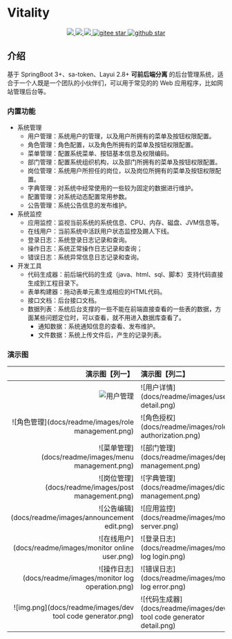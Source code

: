 # Vitality
<p align="center">	
	<a target="_blank" href="https://search.maven.org/search?q=g:%22com.github.mengweijin%22%20AND%20a:%22vitality-parent%22">
		<img src="https://img.shields.io/maven-central/v/com.github.mengweijin/vitality-parent" />
	</a>
	<a target="_blank" href="https://github.com/mengweijin/quickboot/blob/master/LICENSE">
		<img src="https://img.shields.io/badge/license-Apache2.0-blue.svg" />
	</a>
	<a target="_blank" href="https://www.oracle.com/technetwork/java/javase/downloads/index.html">
		<img src="https://img.shields.io/badge/JDK-17-green.svg" />
	</a>
	<a target="_blank" href="https://gitee.com/mengweijin/vitality/stargazers">
		<img src="https://gitee.com/mengweijin/vitality/badge/star.svg?theme=dark" alt='gitee star'/>
	</a>
	<a target="_blank" href='https://github.com/mengweijin/vitality'>
		<img src="https://img.shields.io/github/stars/mengweijin/vitality.svg?style=social" alt="github star"/>
	</a>
</p>

## 介绍
基于 SpringBoot 3+、sa-token、Layui 2.8+ **可前后端分离** 的后台管理系统，适合于一个人既是一个团队的小伙伴们，可以用于常见的的 Web 应用程序，比如网站管理后台等。

### 内置功能
- 系统管理
  - 用户管理：系统用户的管理，以及用户所拥有的菜单及按钮权限配置。
  - 角色管理：角色配置，以及角色所拥有的菜单及按钮权限配置。
  - 菜单管理：配置系统菜单、按钮基本信息及权限编码。
  - 部门管理：配置系统组织机构，以及部门所拥有的菜单及按钮权限配置。
  - 岗位管理：系统用户所担任的岗位，以及岗位所拥有的菜单及按钮权限配置。
  - 字典管理：对系统中经常使用的一些较为固定的数据进行维护。
  - 配置管理：对系统动态配置常用参数。
  - 公告管理：系统公告信息的发布维护。
- 系统监控 
  - 应用监控：监视当前系统的系统信息、CPU、内存、磁盘、JVM信息等。
  - 在线用户：当前系统中活跃用户状态监控及踢人下线。
  - 登录日志：系统登录日志记录和查询。
  - 操作日志：系统正常操作日志记录和查询；
  - 错误日志：系统异常信息日志记录和查询。
- 开发工具
  - 代码生成器：前后端代码的生成（java、html、sql、脚本）支持代码直接生成到工程目录下。
  - 表单构建器：拖动表单元素生成相应的HTML代码。
  - 接口文档：后台接口文档。
  - 数据列表：系统后台支撑的一些不能在前端直接查看的一些表的数据，方面某些问题定位时，可以查看，就不用进入数据库查看了。
    - 通知数据：系统通知信息的查看、发布维护。
    - 文件数据：系统上传文件后，产生的记录列表。

### 演示图
|                                                                                             演示图【列一】 | 演示图【列二】                                                         |    
|----------------------------------------------------------------------------------------------------:|:----------------------------------------------------------------|
| ![用户管理](https://gitee.com/mengweijin/vitality/blob/master/docs/readme/images/user%20management.png) | ![用户详情](docs/readme/images/user detail.png)                     | 
|                                                     ![角色管理](docs/readme/images/role management.png) | ![角色授权](docs/readme/images/role authorization.png)              | 
|                                                     ![菜单管理](docs/readme/images/menu management.png) | ![部门管理](docs/readme/images/dept management.png)                 | 
|                                                     ![岗位管理](docs/readme/images/post management.png) | ![字典管理](docs/readme/images/dict management.png)                 | 
|                                                   ![公告编辑](docs/readme/images/announcement edit.png) | ![应用监控](docs/readme/images/monitor server.png)                  | 
|                                                 ![在线用户](docs/readme/images/monitor online user.png) | ![登录日志](docs/readme/images/monitor log login.png)               | 
|                                               ![操作日志](docs/readme/images/monitor log operation.png) | ![错误日志](docs/readme/images/monitor log error.png)               | 
|                                          ![img.png](docs/readme/images/dev tool code generator.png) | ![代码生成器](docs/readme/images/dev tool code generator detail.png) | 


















